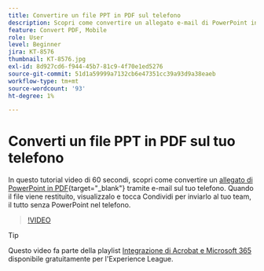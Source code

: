 ```yaml
---
title: Convertire un file PPT in PDF sul telefono
description: Scopri come convertire un allegato e-mail di PowerPoint in PDF sul tuo telefono
feature: Convert PDF, Mobile
role: User
level: Beginner
jira: KT-8576
thumbnail: KT-8576.jpg
exl-id: 8d927cd6-f944-45b7-81c9-4f70e1ed5276
source-git-commit: 51d1a59999a7132cb6e47351cc39a93d9a38eaeb
workflow-type: tm+mt
source-wordcount: '93'
ht-degree: 1%

---
```


# Converti un file PPT in PDF sul tuo telefono

In questo tutorial video di 60 secondi, scopri come convertire un [allegato di PowerPoint in PDF](https://www.adobe.com/it/acrobat/online/ppt-to-pdf.html){target="_blank"} tramite e-mail sul tuo telefono. Quando il file viene restituito, visualizzalo e tocca Condividi per inviarlo al tuo team, il tutto senza PowerPoint nel telefono.

>[!VIDEO](https://video.tv.adobe.com/v/3409206?quality=12&learn=on&hidetitle=true&captions=ita)

>[!TIP]
>
>Questo video fa parte della playlist [Integrazione di Acrobat e Microsoft 365](https://experienceleague.adobe.com/?lang=it&recommended=Acrobat-U-1-2021.microsoft365) disponibile gratuitamente per l&#39;Experience League.
